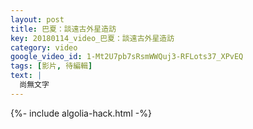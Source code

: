 ```yaml
---
layout: post
title: 巴夏：談遠古外星造訪
key: 20180114_video_巴夏：談遠古外星造訪
category: video
google_video_id: 1-Mt2U7pb7sRsmWWQuj3-RFLots37_XPvEQ
tags: [影片, 待編輯]
text: |
  尚無文字
---
```


{%- include algolia-hack.html -%}
